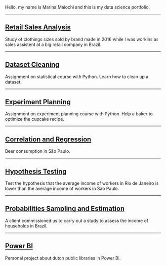 Hello, my name is Marina Maiochi and this is my data science portfolio.

___

## [Retail Sales Analysis](/retail-sales-analysis/README.md)
Study of clothings sizes sold by brand made in 2016 while I was workins as sales assistent at a big retail company in Brazil.

___

## [Dataset Cleaning](/dataset-cleaning/README.md)
Assignment on statistical course with Python. Learn how to clean up a dataset.
___

## [Experiment Planning](/experiment-planning/README.md)
Assignment on experiment planning course with Python. Help a baker to optimize the cupcake recipe.
___

## [Correlation and Regression](/correlation-regression/README.md)
Beer consumption in São Paulo.
___

## [Hypothesis Testing](/hypothesis-testing/README.md)
Test the hypothesis that the average income of workers in Rio de Janeiro is lower than the average income of workers in São Paulo.

___

## [Probabilities Sampling and Estimation](/probabilities-sampling-estimation/README.md)
A client commissioned us to carry out a study to assess the income of households in Brazil.

___

## [Power BI](/power_bi/README.md)
Personal project about dutch public libraries in Power BI.
